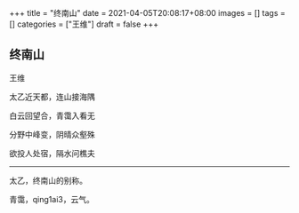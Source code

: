 +++
title = "终南山"
date = 2021-04-05T20:08:17+08:00
images = []
tags = []
categories = ["王维"]
draft = false
+++

## 终南山

王维

太乙近天都，连山接海隅

白云回望合，青霭入看无

分野中峰变，阴晴众壑殊

欲投人处宿，隔水问樵夫

---

太乙，终南山的别称。

青霭，qing1ai3，云气。